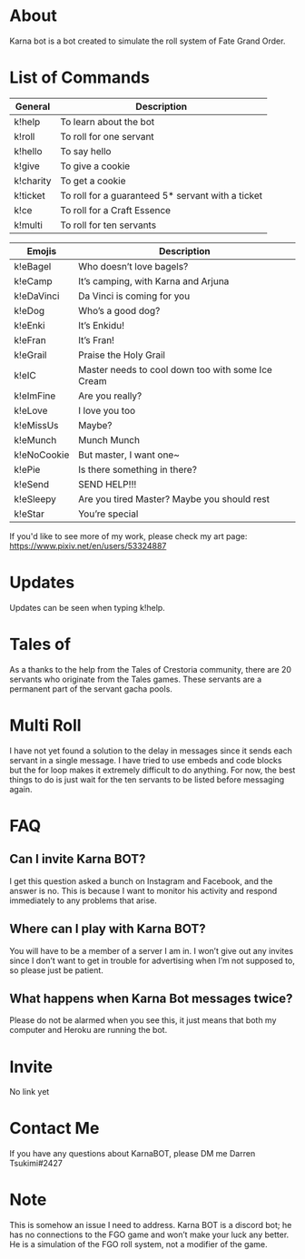 # About

Karna bot is a bot created to simulate the roll system of Fate Grand Order.

# List of Commands

| General | Description |
| ------------- | ------------- |
| k!help  | To learn about the bot  |
| k!roll  | To roll for one servant  |
| k!hello  | To say hello  |
| k!give  | To give a cookie  |
| k!charity  | To get a cookie  |	
| k!ticket | To roll for a guaranteed 5* servant with a ticket  |
| k!ce  | To roll for a Craft Essence |
| k!multi  | To roll for ten servants  |

| Emojis | Description |
| ------------- | ------------- |
| k!eBagel  | Who doesn’t love bagels?  |
| k!eCamp | It’s camping, with Karna and Arjuna   |
| k!eDaVinci | Da Vinci is coming for you  |
| k!eDog | Who’s a good dog?  |
| k!eEnki  | It’s Enkidu!  |
| k!eFran | It’s Fran!  |
| k!eGrail | Praise the Holy Grail  |
| k!eIC | Master needs to cool down too with some Ice Cream |
| k!eImFine  | Are you really? |
| k!eLove | I love you too  |
| k!eMissUs | Maybe? |
| k!eMunch | Munch Munch  |
| k!eNoCookie | But master, I want one~ |
|k!ePie | Is there something in there? |
|k!eSend | SEND HELP!!! |
|k!eSleepy | Are you tired Master? Maybe you should rest |
|k!eStar | You’re special |

If you'd like to see more of my work, please check my art page: https://www.pixiv.net/en/users/53324887

# Updates

Updates can be seen when typing k!help.

# Tales of

As a thanks to the help from the Tales of Crestoria community, there are 20 servants who originate from the Tales games. These servants are a permanent part of the servant gacha pools.

# Multi Roll

I have not yet found a solution to the delay in messages since it sends each servant in a single message. I have tried to use embeds and code blocks but the for loop makes it extremely difficult to do anything. For now, the best things to do is just wait for the ten servants to be listed before messaging again. 

# FAQ

## Can I invite Karna BOT?

I get this question asked a bunch on Instagram and Facebook, and the answer is no. This is because I want to monitor his activity and respond immediately to any problems that arise.

## Where can I play with Karna BOT?

You will have to be a member of a server I am in. I won’t give out any invites since I don’t want to get in trouble for advertising when I’m not supposed to, so please just be patient.

## What happens when Karna Bot messages twice?

Please do not be alarmed when you see this, it just means that both my computer and Heroku are running the bot. 

# Invite

No link yet

# Contact Me

If you have any questions about KarnaBOT, please DM me Darren Tsukimi#2427

# Note

This is somehow an issue I need to address. Karna BOT is a discord bot; he has no connections to the FGO game and won’t make your luck any better. He is a simulation of the FGO roll system, not a modifier of the game.
